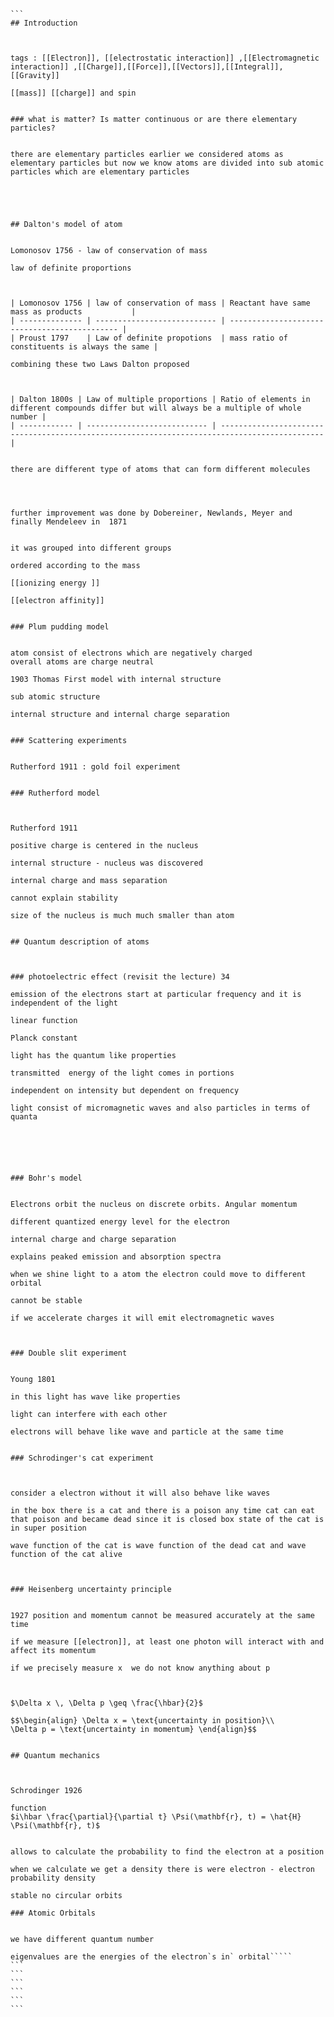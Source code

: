 `````````````
```
## Introduction



tags : [[Electron]], [[electrostatic interaction]] ,[[Electromagnetic interaction]] ,[[Charge]],[[Force]],[[Vectors]],[[Integral]],[[Gravity]]

[[mass]] [[charge]] and spin 


### what is matter? Is matter continuous or are there elementary particles?


there are elementary particles earlier we considered atoms as elementary particles but now we know atoms are divided into sub atomic particles which are elementary particles





## Dalton's model of atom 


Lomonosov 1756 - law of conservation of mass 

law of definite proportions



| Lomonosov 1756 | law of conservation of mass | Reactant have same mass as products           |
| -------------- | --------------------------- | --------------------------------------------- |
| Proust 1797    | Law of definite propotions  | mass ratio of constituents is always the same |

combining these two Laws Dalton proposed



| Dalton 1800s | Law of multiple proportions | Ratio of elements in different compounds differ but will always be a multiple of whole number |
| ------------ | --------------------------- | --------------------------------------------------------------------------------------------- |


there are different type of atoms that can form different molecules




further improvement was done by Dobereiner, Newlands, Meyer and finally Mendeleev in  1871


it was grouped into different groups

ordered according to the mass

[[ionizing energy ]] 

[[electron affinity]]


### Plum pudding model 


atom consist of electrons which are negatively charged
overall atoms are charge neutral

1903 Thomas First model with internal structure 

sub atomic structure

internal structure and internal charge separation


### Scattering experiments 


Rutherford 1911 : gold foil experiment


### Rutherford model



Rutherford 1911

positive charge is centered in the nucleus

internal structure - nucleus was discovered 

internal charge and mass separation

cannot explain stability

size of the nucleus is much much smaller than atom


## Quantum description of atoms



### photoelectric effect (revisit the lecture) 34

emission of the electrons start at particular frequency and it is independent of the light

linear function 

Planck constant

light has the quantum like properties

transmitted  energy of the light comes in portions

independent on intensity but dependent on frequency

light consist of micromagnetic waves and also particles in terms of quanta






### Bohr's model


Electrons orbit the nucleus on discrete orbits. Angular momentum 

different quantized energy level for the electron

internal charge and charge separation

explains peaked emission and absorption spectra

when we shine light to a atom the electron could move to different orbital

cannot be stable

if we accelerate charges it will emit electromagnetic waves 



### Double slit experiment


Young 1801

in this light has wave like properties

light can interfere with each other

electrons will behave like wave and particle at the same time


### Schrodinger's cat experiment



consider a electron without it will also behave like waves

in the box there is a cat and there is a poison any time cat can eat that poison and became dead since it is closed box state of the cat is in super position 

wave function of the cat is wave function of the dead cat and wave function of the cat alive



### Heisenberg uncertainty principle 


1927 position and momentum cannot be measured accurately at the same time

if we measure [[electron]], at least one photon will interact with and affect its momentum

if we precisely measure x  we do not know anything about p



$\Delta x \, \Delta p \geq \frac{\hbar}{2}$

$$\begin{align} \Delta x = \text{uncertainty in position}\\ 
\Delta p = \text{uncertainty in momentum} \end{align}$$


## Quantum mechanics



Schrodinger 1926

function
$i\hbar \frac{\partial}{\partial t} \Psi(\mathbf{r}, t) = \hat{H} \Psi(\mathbf{r}, t)$


allows to calculate the probability to find the electron at a position

when we calculate we get a density there is were electron - electron probability density

stable no circular orbits

### Atomic Orbitals


we have different quantum number

eigenvalues are the energies of the electron`s in` orbital`````
```
```
```
```
```
```










